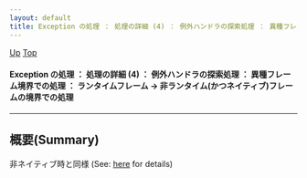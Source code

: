 ```yaml
---
layout: default
title: Exception の処理 ： 処理の詳細 (4) ： 例外ハンドラの探索処理 ： 異種フレーム境界での処理 ： ランタイムフレーム → 非ランタイム(かつネイティブ)フレームの境界での処理
---
```

[Up](noAJsAY6Zl.html) [Top](../index.html)

#### Exception の処理 ： 処理の詳細 (4) ： 例外ハンドラの探索処理 ： 異種フレーム境界での処理 ： ランタイムフレーム → 非ランタイム(かつネイティブ)フレームの境界での処理

--- 
## 概要(Summary)
非ネイティブ時と同様 (See: [here](no3059dEL.html) for details)






